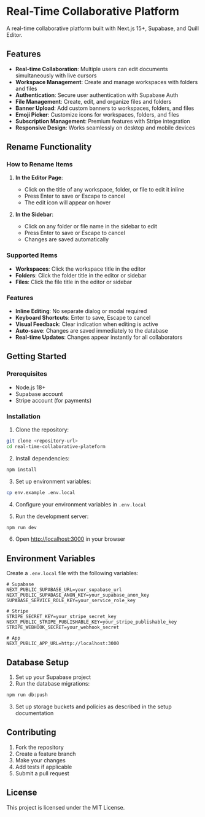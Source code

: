 # Real-Time Collaborative Platform

A real-time collaborative platform built with Next.js 15+, Supabase, and Quill Editor.

## Features

- **Real-time Collaboration**: Multiple users can edit documents simultaneously with live cursors
- **Workspace Management**: Create and manage workspaces with folders and files
- **Authentication**: Secure user authentication with Supabase Auth
- **File Management**: Create, edit, and organize files and folders
- **Banner Upload**: Add custom banners to workspaces, folders, and files
- **Emoji Picker**: Customize icons for workspaces, folders, and files
- **Subscription Management**: Premium features with Stripe integration
- **Responsive Design**: Works seamlessly on desktop and mobile devices

## Rename Functionality

### How to Rename Items

1. **In the Editor Page**: 
   - Click on the title of any workspace, folder, or file to edit it inline
   - Press Enter to save or Escape to cancel
   - The edit icon will appear on hover

2. **In the Sidebar**:
   - Click on any folder or file name in the sidebar to edit
   - Press Enter to save or Escape to cancel
   - Changes are saved automatically

### Supported Items
- **Workspaces**: Click the workspace title in the editor
- **Folders**: Click the folder title in the editor or sidebar
- **Files**: Click the file title in the editor or sidebar

### Features
- **Inline Editing**: No separate dialog or modal required
- **Keyboard Shortcuts**: Enter to save, Escape to cancel
- **Visual Feedback**: Clear indication when editing is active
- **Auto-save**: Changes are saved immediately to the database
- **Real-time Updates**: Changes appear instantly for all collaborators

## Getting Started

### Prerequisites

- Node.js 18+ 
- Supabase account
- Stripe account (for payments)

### Installation

1. Clone the repository:
```bash
git clone <repository-url>
cd real-time-collaborative-plateform
```

2. Install dependencies:
```bash
npm install
```

3. Set up environment variables:
```bash
cp env.example .env.local
```

4. Configure your environment variables in `.env.local`

5. Run the development server:
```bash
npm run dev
```

6. Open [http://localhost:3000](http://localhost:3000) in your browser

## Environment Variables

Create a `.env.local` file with the following variables:

```env
# Supabase
NEXT_PUBLIC_SUPABASE_URL=your_supabase_url
NEXT_PUBLIC_SUPABASE_ANON_KEY=your_supabase_anon_key
SUPABASE_SERVICE_ROLE_KEY=your_service_role_key

# Stripe
STRIPE_SECRET_KEY=your_stripe_secret_key
NEXT_PUBLIC_STRIPE_PUBLISHABLE_KEY=your_stripe_publishable_key
STRIPE_WEBHOOK_SECRET=your_webhook_secret

# App
NEXT_PUBLIC_APP_URL=http://localhost:3000
```

## Database Setup

1. Set up your Supabase project
2. Run the database migrations:
```bash
npm run db:push
```

3. Set up storage buckets and policies as described in the setup documentation

## Contributing

1. Fork the repository
2. Create a feature branch
3. Make your changes
4. Add tests if applicable
5. Submit a pull request

## License

This project is licensed under the MIT License.

